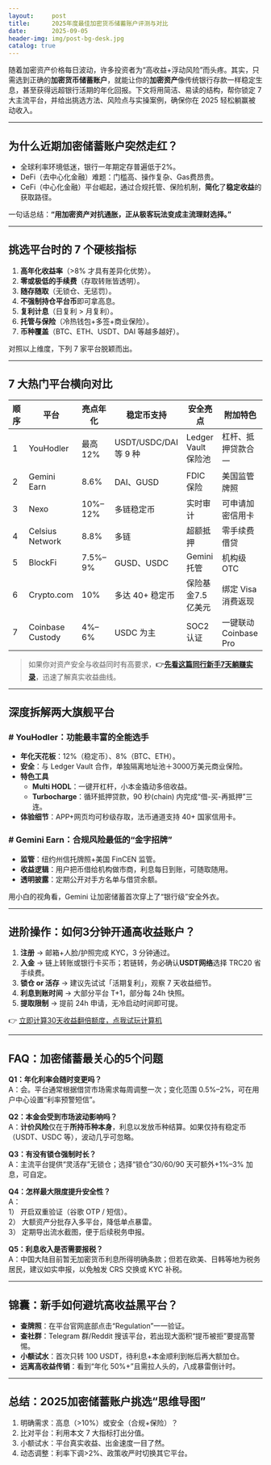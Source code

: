 ```yaml
---
layout:     post
title:      2025年度最佳加密货币储蓄账户评测与对比
date:       2025-09-05
header-img: img/post-bg-desk.jpg
catalog: true
---
```


随着加密资产价格每日波动，许多投资者为“高收益+浮动风险”而头疼。其实，只需选到正确的**加密货币储蓄账户**，就能让你的**加密资产**像传统银行存款一样稳定生息，甚至获得远超银行活期的年化回报。下文将用简洁、易读的结构，帮你锁定 7 大主流平台，并给出挑选方法、风险点与实操案例，确保你在 2025 轻松躺赢被动收入。

---

## 为什么近期加密储蓄账户突然走红？

* 全球利率环境低迷，银行一年期定存普遍低于2%。  
* DeFi（去中心化金融）难题：门槛高、操作复杂、Gas费昂贵。  
* CeFi（中心化金融）平台崛起，通过合规托管、保险机制，**简化**了**稳定收益**的获取路径。  

一句话总结：**“用加密资产对抗通胀，正从极客玩法变成主流理财选择。”**

---

## 挑选平台时的 7 个硬核指标

1. **高年化收益率**（>8% 才具有差异化优势）。  
2. **零或极低的手续费**（存取转账皆透明）。  
3. **随存随取**（无锁仓、无惩罚）。  
4. **不强制持仓平台币**即可拿高息。  
5. **复利计息**（日复利 > 月复利）。  
6. **托管与保险**（冷热钱包+多签+商业保险）。  
7. **币种覆盖**（BTC、ETH、USDT、DAI 等越多越好）。

对照以上维度，下列 7 家平台脱颖而出。

---

## 7 大热门平台横向对比

| 顺序 | 平台 | 亮点年化 | 稳定币支持 | 安全亮点 | 附加特色 |
|---|---|---|---|---|---|
| 1 | YouHodler | 最高 12% | USDT/USDC/DAI 等 9 种 | Ledger Vault 保险池 | 杠杆、抵押贷款合一 |
| 2 | Gemini Earn | 8.6% | DAI、GUSD | FDIC 保险 | 美国监管牌照 |
| 3 | Nexo | 10%–12% | 多链稳定币 | 实时审计 | 可申请加密信用卡 |
| 4 | Celsius Network | 8.8% | 多链 | 超额抵押 | 零手续费借贷 |
| 5 | BlockFi | 7.5%–9% | GUSD、USDC | Gemini 托管 | 机构级 OTC |
| 6 | Crypto.com | 10% | 多达 40+ 稳定币 | 保险基金7.5亿美元 | 绑定 Visa 消费返现 |
| 7 | Coinbase Custody | 4%–6% | USDC 为主 | SOC2 认证 | 一键联动 Coinbase Pro |

> 如果你对资产安全与收益同时有高要求，**👉[先看这篇同行新手7天躺赚实录](https://okxdog.com/)**，迅速了解真实收益曲线。

---

## 深度拆解两大旗舰平台

### # YouHodler：功能最丰富的全能选手

- **年化天花板**：12%（稳定币）、8%（BTC、ETH）。  
- **安全**：与 Ledger Vault 合作，单独隔离地址池＋3000万美元商业保险。  
- **特色工具**  
  - **Multi HODL**：一键开杠杆，小本金撬动多倍收益。  
  - **Turbocharge**：循环抵押贷款，90 秒(chain) 内完成“借-买-再抵押”三连。  
- **体验细节**：APP+网页均可秒级存取，法币通道支持 40+ 国家信用卡。

### # Gemini Earn：合规风险最低的“金字招牌”

- **监管**：纽约州信托牌照+美国 FinCEN 监管。  
- **收益逻辑**：用户把币借给机构做市商，利息每日到账，可随取随用。  
- **透明披露**：定期公开对手方名单与借贷余额。  

用小白的视角看，Gemini 让加密储蓄首次穿上了“银行级”安全外衣。

---

## 进阶操作：如何3分钟开通高收益账户？

1. **注册** → 邮箱+人脸/护照完成 KYC，3 分钟通过。  
2. **入金** → 链上转账或银行卡买币；若链转，务必确认**USDT网络**选择 TRC20 省手续费。  
3. **锁仓 or 活存** → 建议先试试「活期复利」，观察 7 天收益细节。  
4. **利息到账时间** → 大部分平台 T+1，部分每 24h 快照。  
5. **提取限制** → 提前 24h 申请，无冷启动时间即可提。  

👉 [立即计算30天收益翻倍额度，点我试玩计算机](https://okxdog.com/)

---

## FAQ：加密储蓄最关心的5个问题

**Q1：年化利率会随时变更吗？**  
A：会。平台通常根据借贷市场需求每周调整一次；变化范围 0.5%–2%，可在用户中心设置“利率预警短信”。

**Q2：本金会受到市场波动影响吗？**  
A：**计价风险**仅在于**所持币种本身**，利息以发放币种结算。如果仅持有稳定币（USDT、USDC 等），波动几乎可忽略。

**Q3：有没有锁仓强制时长？**  
A：主流平台提供“灵活存”无锁仓；选择“锁仓”30/60/90 天可额外+1%–3% 加息，可自定。

**Q4：怎样最大限度提升安全性？**  
A：  
1） 开启双重验证（谷歌 OTP / 短信）。  
2） 大额资产分批存入多平台，降低单点暴雷。  
3） 定期导出流水截图，便于后续税务申报。  

**Q5：利息收入是否需要报税？**  
A：中国大陆目前暂无加密货币利息所得明确条款；但若在欧美、日韩等地为税务居民，建议如实申报，以免触发 CRS 交换或 KYC 补税。

---

## 锦囊：新手如何避坑高收益黑平台？

- **查牌照**：在平台官网底部点击“Regulation”一一验证。  
- **查社群**：Telegram 群/Reddit 搜该平台，若出现大面积“提币被拒”要提高警惕。  
- **小额试水**：首次只转 100 USDT，待利息+本金顺利到帐后再大额加仓。  
- **远离高收益传销**：看到“年化 50%+”且需拉人头的，八成暴雷倒计时。

---

## 总结：2025加密储蓄账户挑选“思维导图”

1. 明确需求：高息（>10%）或安全（合规+保险）？  
2. 比对平台：利用本文 7 大指标打出分值。  
3. 小额试水：平台真实收益、出金速度一目了然。  
4. 动态调整：利率下调>2%、政策收严时切换其它平台。